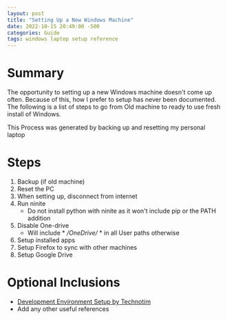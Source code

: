 ```yaml
---
layout: post
title: "Setting Up a New Windows Machine"
date: 2022-10-15 20:49:00 -500
categories: Guide
tags: windows laptop setup reference
---
```


# Summary
The opportunity to setting up a new Windows machine doesn't come up often. Because of this, how I prefer to setup has never been documented. The following is a list of steps to go from Old machine to ready to use fresh install of Windows.

This Process was generated by backing up and resetting my personal laptop

# Steps
1. Backup (if old machine)
2. Reset the PC
3. When setting up, disconnect from internet
4. Run ninite
    * Do not install python with ninite as it won't include pip or the PATH addition
5. Disable One-drive
    * Will include * */OneDrive/* * in all User paths otherwise
6. Setup installed apps
7. Setup Firefox to sync with other machines
8. Setup Google Drive

# Optional Inclusions
* [Development Environment Setup by Technotim](https://www.youtube.com/watch?v=kL8iGErULiw)
* Add any other useful references
